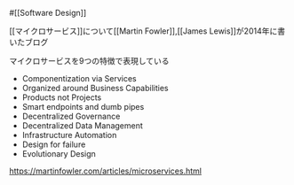 #[[Software Design]]

[[マイクロサービス]]について[[Martin Fowler]],[[James Lewis]]が2014年に書いたブログ

マイクロサービスを9つの特徴で表現している

- Componentization via Services
- Organized around Business Capabilities
- Products not Projects
- Smart endpoints and dumb pipes
- Decentralized Governance
- Decentralized Data Management
- Infrastructure Automation
- Design for failure
- Evolutionary Design

<https://martinfowler.com/articles/microservices.html>
